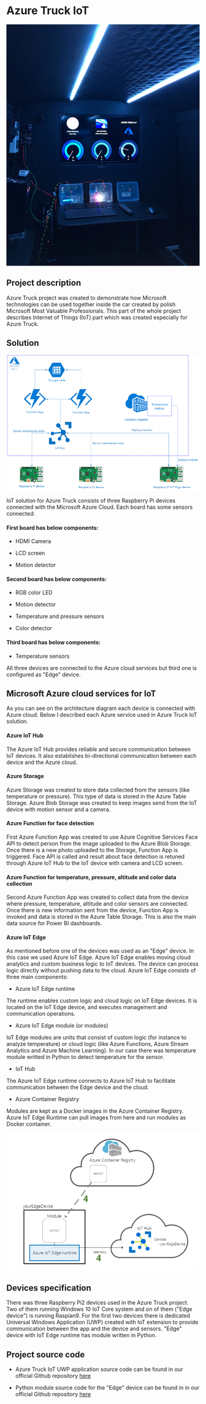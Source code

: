 # Azure Truck IoT


![Image](https://github.com/AzureTruck/IoT/blob/master/Assets/AzureTruckIoT1.jpg?raw=true)

## Project description

Azure Truck project was created to demonstrate how Microsoft technologies can be used together inside the car created by polish Microsoft Most Valuable Professionals. This part of the whole project describes Internet of Things (IoT) part which was created especially for Azure Truck.

## Solution

<p align="center">
  <img src="https://github.com/AzureTruck/IoT/blob/master/Assets/AzureTruckIoT6.png?raw=true" alt="Solution diagram"/>
</p>

IoT solution for Azure Truck consists of three Raspberry Pi devices connected with the Microsoft Azure Cloud. Each board has some sensors connected:

#### First board has below components:

- HDMI Camera 

- LCD screen 

- Motion detector 

#### Second board has below components:

- RGB color LED 

- Motion detector 

- Temperature and pressure sensors

- Color detector

#### Third board has below components:

- Temperature sensors

All three devices are connected to the Azure cloud services but third one is configured as "Edge" device.

## Microsoft Azure cloud services for IoT

As you can see on the architecture diagram each device is connected with Azure cloud. Below I described each Azure service used in Azure Truck IoT solution.

#### Azure IoT Hub

The Azure IoT Hub provides reliable and secure communication between IoT devices. It also establishes bi-directional communication between each device and the Azure cloud.

#### Azure Storage

Azure Storage was created to store data collected from the sensors (like temperature or pressure). This type of data is stored in the Azure Table Storage. Azure Blob Storage was created to keep images send from the IoT device with motion sensor and a camera.

#### Azure Function for face detection

First Azure Function App was created to use Azure Cognitive Services Face API to detect person from the image uploaded to the Azure Blob Storage. Once there is a new photo uploaded to the Storage, Function App is triggered. Face API is called and result about face detection is retuned through Azure IoT Hub to the IoT device with camera and LCD screen.

#### Azure Function for temperature, pressure, altitude and color data collection

Second Azure Function App was created to collect data from the device where pressure, temperature, altitude and color sensors are connected. Once there is new information sent from the device, Function App is invoked and data is stored in the Azure Table Storage. This is also the main data source for Power BI dashboards.

#### Azure IoT Edge

As mentioned before one of the devices was used as an "Edge" device. In this case we used Azure IoT Edge. Azure IoT Edge enables moving cloud analytics and custom business logic to IoT devices. The device can process logic directly without pushing data to the cloud.
Azure IoT Edge consists of three main components:

- Azure IoT Edge runtime

The runtime enables custom logic and cloud logic on IoT Edge devices. It is located on the IoT Edge device, and executes management and communication operations.

- Azure IoT Edge module (or modules)

IoT Edge modules are units that consist of custom logic (for instance to analyze temperature) or cloud logic (like Azure Functions, Azure Stream Analytics and Azure Machine Learning). In our case there was temperature module writted in Python to detect temperature for the sensor.

- IoT Hub

The Azure IoT Edge runtime connects to Azure IoT Hub to facilitate communication between the Edge device and the cloud.

- Azure Container Registry

Modules are kept as a Docker images in the Azure Container Registry. Azure IoT Edge Runtime can pull images from here and run modules as Docker container.

<p align="center">
  <img src="https://github.com/AzureTruck/IoT/blob/master/Assets/AzureTruckIoT5.png?raw=true" alt="Solution diagram"/>
</p>

## Devices specification

There was three Raspberry Pi2 devices used in the Azure Truck project. Two of them running Windows 10 IoT Core system and on of them ("Edge device") is running Raspian9. For the first two devices there is dedicated Universal Windows Application (UWP) created with IoT extension to provide communication between the app and the device and sensors. "Edge" device with IoT Edge runtime has module written in Python.

## Project source code

- Azure Truck IoT UWP application source code can be found in our official Github repository [here](https://github.com/AzureTruck/IoT/tree/master/AzureTruckIoT)

- Python module source code for the "Edge" device can be found in in our official Github repository [here](https://github.com/AzureTruck/IoT/tree/master/TemperatureEdgeSolution)
